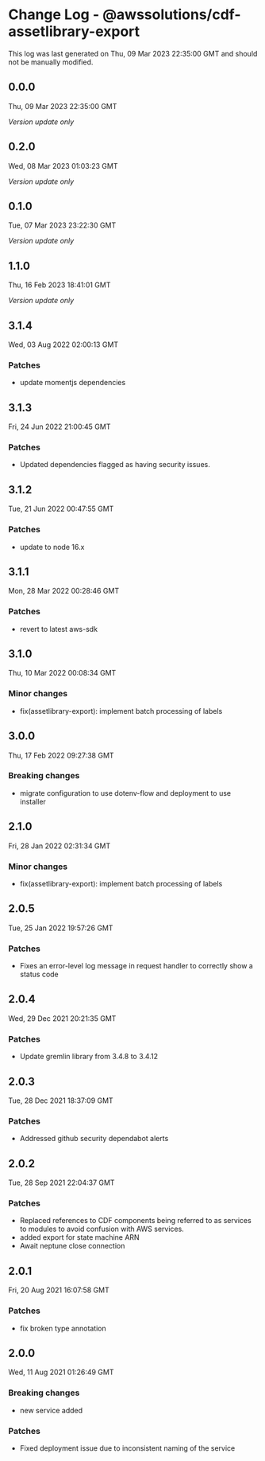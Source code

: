 # Change Log - @awssolutions/cdf-assetlibrary-export

This log was last generated on Thu, 09 Mar 2023 22:35:00 GMT and should not be manually modified.

## 0.0.0

Thu, 09 Mar 2023 22:35:00 GMT

_Version update only_

## 0.2.0

Wed, 08 Mar 2023 01:03:23 GMT

_Version update only_

## 0.1.0

Tue, 07 Mar 2023 23:22:30 GMT

_Version update only_

## 1.1.0

Thu, 16 Feb 2023 18:41:01 GMT

_Version update only_

## 3.1.4

Wed, 03 Aug 2022 02:00:13 GMT

### Patches

- update momentjs dependencies

## 3.1.3

Fri, 24 Jun 2022 21:00:45 GMT

### Patches

- Updated dependencies flagged as having security issues.

## 3.1.2

Tue, 21 Jun 2022 00:47:55 GMT

### Patches

- update to node 16.x

## 3.1.1

Mon, 28 Mar 2022 00:28:46 GMT

### Patches

- revert to latest aws-sdk

## 3.1.0

Thu, 10 Mar 2022 00:08:34 GMT

### Minor changes

- fix(assetlibrary-export): implement batch processing of labels

## 3.0.0

Thu, 17 Feb 2022 09:27:38 GMT

### Breaking changes

- migrate configuration to use dotenv-flow and deployment to use installer

## 2.1.0

Fri, 28 Jan 2022 02:31:34 GMT

### Minor changes

- fix(assetlibrary-export): implement batch processing of labels

## 2.0.5

Tue, 25 Jan 2022 19:57:26 GMT

### Patches

- Fixes an error-level log message in request handler to correctly show a status code

## 2.0.4

Wed, 29 Dec 2021 20:21:35 GMT

### Patches

- Update gremlin library from 3.4.8 to 3.4.12

## 2.0.3

Tue, 28 Dec 2021 18:37:09 GMT

### Patches

- Addressed github security dependabot alerts

## 2.0.2

Tue, 28 Sep 2021 22:04:37 GMT

### Patches

- Replaced references to CDF components being referred to as services to modules to avoid confusion with AWS services.
- added export for state machine ARN
- Await neptune close connection

## 2.0.1

Fri, 20 Aug 2021 16:07:58 GMT

### Patches

- fix broken type annotation

## 2.0.0

Wed, 11 Aug 2021 01:26:49 GMT

### Breaking changes

- new service added

### Patches

- Fixed deployment issue due to inconsistent naming of the service
